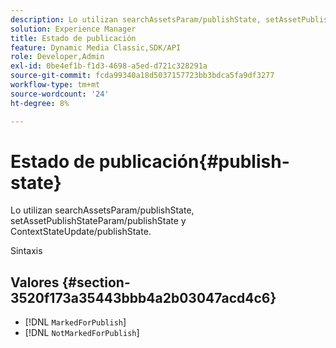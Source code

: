 ```yaml
---
description: Lo utilizan searchAssetsParam/publishState, setAssetPublishStateParam/publishState y ContextStateUpdate/publishState.
solution: Experience Manager
title: Estado de publicación
feature: Dynamic Media Classic,SDK/API
role: Developer,Admin
exl-id: 0be4ef1b-f1d3-4698-a5ed-d721c328291a
source-git-commit: fcda99340a18d5037157723bb3bdca5fa9df3277
workflow-type: tm+mt
source-wordcount: '24'
ht-degree: 8%

---
```


# Estado de publicación{#publish-state}

Lo utilizan searchAssetsParam/publishState, setAssetPublishStateParam/publishState y ContextStateUpdate/publishState.

Sintaxis

## Valores {#section-3520f173a35443bbb4a2b03047acd4c6}

* [!DNL `MarkedForPublish`]
* [!DNL `NotMarkedForPublish`]
